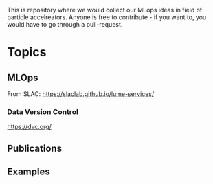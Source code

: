 This is repository where we would collect our MLops ideas in field of particle accelreators. Anyone is free to contribute - if you want to, you would have to go through a pull-request.
# Topics

## MLOps

From SLAC: https://slaclab.github.io/lume-services/

### Data Version Control
https://dvc.org/
## Publications
## Examples
